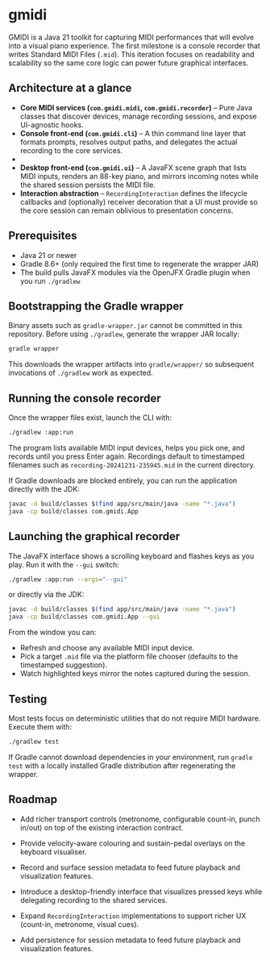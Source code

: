 # gmidi

GMIDI is a Java 21 toolkit for capturing MIDI performances that will evolve into a visual piano experience. The first milestone is a console recorder that writes Standard MIDI Files (`.mid`). This iteration focuses on readability and scalability so the same core logic can power future graphical interfaces.

## Architecture at a glance

- **Core MIDI services (`com.gmidi.midi`, `com.gmidi.recorder`)** – Pure Java classes that discover devices, manage recording sessions, and expose UI-agnostic hooks.
- **Console front-end (`com.gmidi.cli`)** – A thin command line layer that formats prompts, resolves output paths, and delegates the actual recording to the core services.
- 
- **Desktop front-end (`com.gmidi.ui`)** – A JavaFX scene graph that lists MIDI inputs, renders an 88-key piano, and mirrors incoming notes while the shared session persists the MIDI file.
- **Interaction abstraction** – `RecordingInteraction` defines the lifecycle callbacks and (optionally) receiver decoration that a UI must provide so the core session can remain oblivious to presentation concerns.


## Prerequisites

- Java 21 or newer
- Gradle 8.6+ (only required the first time to regenerate the wrapper JAR)
- The build pulls JavaFX modules via the OpenJFX Gradle plugin when you run `./gradlew`

## Bootstrapping the Gradle wrapper

Binary assets such as `gradle-wrapper.jar` cannot be committed in this repository. Before using `./gradlew`, generate the wrapper JAR locally:

```bash
gradle wrapper
```

This downloads the wrapper artifacts into `gradle/wrapper/` so subsequent invocations of `./gradlew` work as expected.

## Running the console recorder

Once the wrapper files exist, launch the CLI with:

```bash
./gradlew :app:run
```

The program lists available MIDI input devices, helps you pick one, and records until you press Enter again. Recordings default to timestamped filenames such as `recording-20241231-235945.mid` in the current directory.

If Gradle downloads are blocked entirely, you can run the application directly with the JDK:

```bash
javac -d build/classes $(find app/src/main/java -name "*.java")
java -cp build/classes com.gmidi.App
```

## Launching the graphical recorder

The JavaFX interface shows a scrolling keyboard and flashes keys as you play. Run it with the `--gui` switch:

```bash
./gradlew :app:run --args="--gui"
```

or directly via the JDK:

```bash
javac -d build/classes $(find app/src/main/java -name "*.java")
java -cp build/classes com.gmidi.App --gui
```

From the window you can:

- Refresh and choose any available MIDI input device.
- Pick a target `.mid` file via the platform file chooser (defaults to the timestamped suggestion).
- Watch highlighted keys mirror the notes captured during the session.

## Testing

Most tests focus on deterministic utilities that do not require MIDI hardware. Execute them with:

```bash
./gradlew test
```

If Gradle cannot download dependencies in your environment, run `gradle test` with a locally installed Gradle distribution after regenerating the wrapper.

## Roadmap

- Add richer transport controls (metronome, configurable count-in, punch in/out) on top of the existing interaction contract.
- Provide velocity-aware colouring and sustain-pedal overlays on the keyboard visualiser.
- Record and surface session metadata to feed future playback and visualization features.

- Introduce a desktop-friendly interface that visualizes pressed keys while delegating recording to the shared services.
- Expand `RecordingInteraction` implementations to support richer UX (count-in, metronome, visual cues).
- Add persistence for session metadata to feed future playback and visualization features.

